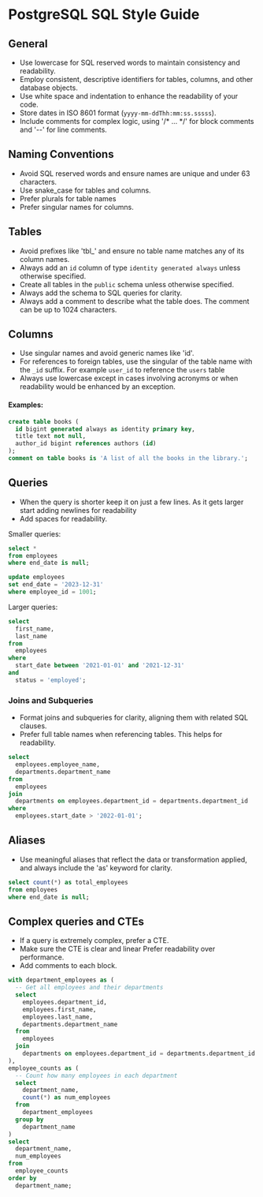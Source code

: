 # PostgreSQL SQL Style Guide

## General

- Use lowercase for SQL reserved words to maintain consistency and readability.
- Employ consistent, descriptive identifiers for tables, columns, and other database objects.
- Use white space and indentation to enhance the readability of your code.
- Store dates in ISO 8601 format (`yyyy-mm-ddThh:mm:ss.sssss`).
- Include comments for complex logic, using '/* ... */' for block comments and '--' for line comments.

## Naming Conventions

- Avoid SQL reserved words and ensure names are unique and under 63 characters.
- Use snake_case for tables and columns.
- Prefer plurals for table names 
- Prefer singular names for columns.

## Tables

- Avoid prefixes like 'tbl_' and ensure no table name matches any of its column names.
- Always add an `id` column of type `identity generated always` unless otherwise specified.
- Create all tables in the `public` schema unless otherwise specified.
- Always add the schema to SQL queries for clarity.
- Always add a comment to describe what the table does. The comment can be up to 1024 characters.

## Columns

- Use singular names and avoid generic names like 'id'.
- For references to foreign tables, use the singular of the table name with the `_id` suffix. For example `user_id` to reference the `users` table
- Always use lowercase except in cases involving acronyms or when readability would be enhanced by an exception.

#### Examples:

```sql
create table books (
  id bigint generated always as identity primary key,
  title text not null,
  author_id bigint references authors (id)
);
comment on table books is 'A list of all the books in the library.';
```


## Queries

- When the query is shorter keep it on just a few lines. As it gets larger start adding newlines for readability
- Add spaces for readability.

Smaller queries:


```sql
select *
from employees
where end_date is null;

update employees
set end_date = '2023-12-31'
where employee_id = 1001;
```

Larger queries:

```sql
select 
  first_name, 
  last_name
from 
  employees
where 
  start_date between '2021-01-01' and '2021-12-31'
and
  status = 'employed';
```


### Joins and Subqueries

- Format joins and subqueries for clarity, aligning them with related SQL clauses.
- Prefer full table names when referencing tables. This helps for readability.

```sql
select 
  employees.employee_name, 
  departments.department_name
from 
  employees
join 
  departments on employees.department_id = departments.department_id
where 
  employees.start_date > '2022-01-01';
```

## Aliases

- Use meaningful aliases that reflect the data or transformation applied, and always include the 'as' keyword for clarity.

```sql
select count(*) as total_employees
from employees
where end_date is null;
```


## Complex queries and CTEs

- If a query is extremely complex, prefer a CTE. 
- Make sure the CTE is clear and linear Prefer readability over performance.
- Add comments to each block.

```sql
with department_employees as (
  -- Get all employees and their departments
  select
    employees.department_id,
    employees.first_name,
    employees.last_name,
    departments.department_name
  from
    employees
  join
    departments on employees.department_id = departments.department_id
),
employee_counts as (
  -- Count how many employees in each department
  select
    department_name,
    count(*) as num_employees
  from
    department_employees
  group by
    department_name
)
select
  department_name,
  num_employees
from
  employee_counts
order by
  department_name;
```